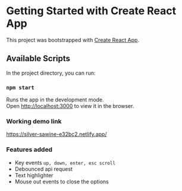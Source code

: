 # Getting Started with Create React App

This project was bootstrapped with [Create React App](https://github.com/facebook/create-react-app).

## Available Scripts

In the project directory, you can run:

### `npm start`

Runs the app in the development mode.\
Open [http://localhost:3000](http://localhost:3000) to view it in the browser.

### Working demo link

https://silver-sawine-e32bc2.netlify.app/

### Features added
- Key events ```up, down, enter, esc scroll```
- Debounced api request
- Text highlighter
- Mouse out events to close the options
